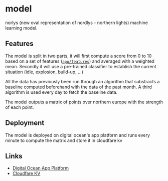 # model
norlys (new oval representation of nordlys - northern lights) machine learning model.

## Features
The model is split in two parts, it will first compute a score from 0 to 10 based on a set of features ([`app/features`](https://github.com/norlys-org/model/tree/master/app/features)) and averaged with a weighted mean. 
Secondly it will use a pre-trained classifier to establish the current situation (idle, explosion, build-up, ...)

All the data has previously been run through an algorithm that substracts a baseline computed beforehand with the data of the past month.
A third algorithm is used every day to fetch the baseline data.

The model outputs a matrix of points over northern europe with the strength of each point.

## Deployment
The model is deployed on digital ocean's app platform and runs every minute to compute the matrix and store it in cloudfare kv

## Links 

- [Digital Ocean App Platform](https://cloud.digitalocean.com/apps/0477f95d-382c-4e37-a72f-8eeb44943b95/overview?i=67faac)
- [Cloudfare KV](https://dash.cloudflare.com/027c2b0378c6ce9b76e5b5eab615ba04/workers/kv/namespaces/ed64384b958c48eeb86b922b3c1aebb0)